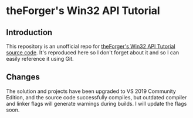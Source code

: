 # theForger's Win32 API Tutorial

## Introduction

This repository is an unofficial repo for [theForger's Win32 API Tutorial](http://www.winprog.org/tutorial/) [source code](http://bit.ly/2ntziDq). It's reproduced here so I don't forget about it and so I can easily reference it using Git.

## Changes

The solution and projects have been upgraded to VS 2019 Community Edition, and the source code successfully compiles, but outdated compiler and linker flags will generate warnings during builds. I will update the flags soon.
